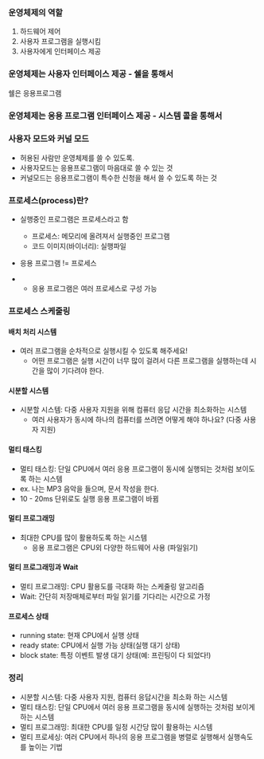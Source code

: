 ### 운영체제의 역할

1. 하드웨어 제어
2. 사용자 프로그램을 실행시킴
3. 사용자에게 인터페이스 제공

### 운영체제는 사용자 인터페이스 제공 - 쉘을 통해서

쉘은 응용프로그램

### 운영체제는 응용 프로그램 인터페이스 제공 - 시스템 콜을 통해서

### 사용자 모드와 커널 모드

- 허용된 사람만 운영체제를 쓸 수 있도록.
- 사용자모드는 응용프로그램이 마음대로 쓸 수 있는 것
- 커널모드는 응용프로그램이 특수한 신청을 해서 쓸 수 있도록 하는 것

### 프로세스(process)란?

- 실행중인 프로그램은 프로세스라고 함
  - 프로세스: 메모리에 올려져서 실행중인 프로그램
  - 코드 이미지(바이너리): 실행파일

- 응용 프로그램 != 프로세스
- - 응용 프로그램은 여러 프로세스로 구성 가능

### 프로세스 스케줄링

#### 배치 처리 시스템

- 여러 프로그램을 순차적으로 실행시킬 수 있도록 해주세요!
  - 어떤 프로그램은 실행 시간이 너무 많이 걸려서 다른 프로그램을 실행하는데 시간을 많이 기다려야 한다.

#### 시분할 시스템

- 시분할 시스템: 다중 사용자 지원을 위해 컴퓨터 응답 시간을 최소화하는 시스템
  - 여러 사용자가 동시에 하나의 컴퓨터를 쓰려면 어떻게 해야 하나요? (다중 사용자 지원)

#### 멀티 태스킹

- 멀티 태스킹: 단일 CPU에서 여러 응용 프로그램이 동시에 실행되는 것처럼 보이도록 하는 시스템
- ex. 나는 MP3 음악을 들으며, 문서 작성을 한다.
- 10 - 20ms 단위로도 실행 응용 프로그램이 바뀜

#### 멀티 프로그래밍

- 최대한 CPU를 많이 활용하도록 하는 시스템
  - 응용 프로그램은 CPU외 다양한 하드웨어 사용 (파일읽기)

#### 멀티 프로그래밍과 Wait

- 멀티 프로그래밍: CPU 활용도를 극대화 하는 스케줄링 알고리즘
- Wait: 간단히 저장매체로부터 파일 읽기를 기다리는 시간으로 가정

#### 프로세스 상태

- running state: 현재 CPU에서 실행 상태
- ready state: CPU에서 실행 가능 상태(실행 대기 상태)
- block state: 특정 이벤트 발생 대기 상태(예: 프린팅이 다 되었다!)

### 정리

- 시분할 시스템: 다중 사용자 지원, 컴퓨터 응답시간을 최소화 하는 시스템
- 멀티 태스킹: 단일 CPU에서 여러 응용 프로그램을 동시에 실행하는 것처럼 보이게 하는 시스템
- 멀티 프로그래밍: 최대한 CPU를 일정 시간당 많이 활용하는 시스템
- 멀티 프로세싱: 여러 CPU에서 하나의 응용 프로그램을 병렬로 실행해서 실행속도를 높이는 기법